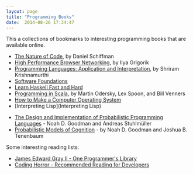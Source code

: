 ```yaml
---
layout: page
title: "Programming Books"
date:  2014-08-26 17:34:47
---
```


This a collections of bookmarks to interesting programming books that are available online.

- [The Nature of Code](http://natureofcode.com/book/), by Daniel Schiffman
- [High Performance Browser Networking](http://chimera.labs.oreilly.com/books/1230000000545/index.html), by Ilya Grigorik
- [Programming Languages: Application and Interpretation](http://cs.brown.edu/~sk/Publications/Books/ProgLangs/2007-04-26/), by Shriram Krishnamurthi
- [Software Foundations](http://www.cis.upenn.edu/~bcpierce/sf/current/index.html)
- [Learn Haskell Fast and Hard](http://yannesposito.com/Scratch/en/blog/Haskell-the-Hard-Way/)
- [Programming in Scala](http://www.artima.com/pins1ed/), by Martin Odersky, Lex Spoon, and Bill Venners
- [How to Make a Computer Operating System](http://samypesse.github.io/How-to-Make-a-Computer-Operating-System/)
- [Interpreting Lisp](Interpreting Lisp)

* [The Design and Implementation of Probabilistic Programming Languages](http://dippl.org/) - Noah D. Goodman and Andreas Stuhlmüller
* [Probabilistic Models of Cognition](https://probmods.org/) - by Noah D. Goodman and Joshua B. Tenenbaum

Some interesting reading lists:

* [James Edward Gray II - One Programmer's Library](http://graysoftinc.com/book-reviews/one-programmers-library)
* [Coding Horror - Recommended Reading for Developers](http://blog.codinghorror.com/recommended-reading-for-developers/)
